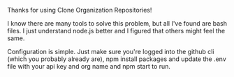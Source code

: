 Thanks for using Clone Organization Repositories!

I know there are many tools to solve this problem, but all I've found are bash
files. I just understand node.js better and I figured that others might feel the
same.

Configuration is simple. Just make sure you're logged into the github cli (which
you probably already are), npm install packages and update the .env file with
your api key and org name and npm start to run.
